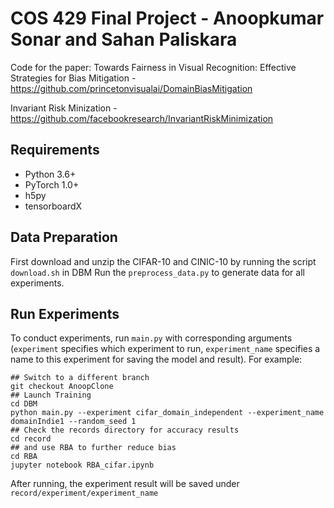 # COS 429 Final Project - Anoopkumar Sonar and Sahan Paliskara
Code for the paper:
Towards Fairness in Visual Recognition: Effective Strategies for Bias Mitigation - https://github.com/princetonvisualai/DomainBiasMitigation

Invariant Risk Minization - https://github.com/facebookresearch/InvariantRiskMinimization


## Requirements
* Python 3.6+
* PyTorch 1.0+
* h5py
* tensorboardX

## Data Preparation
First download and unzip the CIFAR-10 and CINIC-10 by running the script `download.sh` in DBM
Run the `preprocess_data.py` to generate data for all experiments.

## Run Experiments
To conduct experiments, run `main.py` with corresponding arguments (`experiment` specifies which experiment to run, `experiment_name` specifies a name to this experiment for saving the model and result). For example:

```
## Switch to a different branch
git checkout AnoopClone
## Launch Training
cd DBM
python main.py --experiment cifar_domain_independent --experiment_name domainIndie1 --random_seed 1
## Check the records directory for accuracy results
cd record
## and use RBA to further reduce bias
cd RBA
jupyter notebook RBA_cifar.ipynb
```

After running, the experiment result will be saved under `record/experiment/experiment_name`
